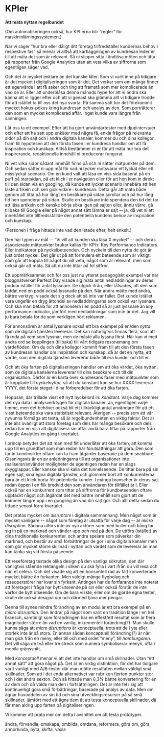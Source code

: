 # KPIer

**Att mäta nyttan regelbundet**

\(Om automatiseringen också, hur KPI:erna blir “regler” för maskininlärningssystemen.\)

När vi säger “hur bra eller dåligt ditt företag tillfredställer kundernas behov i respektive fas” så menar vi alltså att kartläggningen av kundresan leder er till att mäta det som är relevant. Så ni slipper sitta i ändlösa möten och titta på rapporter från Google Analytics utan att veta vilka av siffrorna som egentligen säger vad.

Och det är mycket enklare än det kanske låter. Som vi varit inne på tidigare är det mycket i digitaliseringen som är det. Det verkar som om många finner ett egenvärde i att få saker och ting att framstå som mer komplicerade än vad de är. Eller att underblåsa denna månads hype för att vi andra ska känna att vi ligger efter och att vi genast ska glömma allt vi tidigare trodde för att istället ta till oss det nya svarta. På samma sätt har det förekommit mycket hokus-pokus kring kundresan och analys av den. Som porträtterar den som en mycket komplicerad affär. Inget kunde vara längre från sanningen.

Låt oss ta ett exempel. Efter att ha gjort användartester med djupintervjuer och efter att ha satt upp enkäter med några få, enkla frågor på relevanta sidor på din sajt och i andra digitala kanaler, kommer du och dina kollegor fram till hypotesen att den första fasen i er kundresa handlar om att få inspiration och kunskap. Alltså bestämmer ni er för att mäta hur bra det inspirerande, redaktionella innehåll ni producerar fungerar.

Ni vet vilka sidor sådant innehåll finns på och ni sätter mätpunkter på dem. Och sedan sätter ni upp mål för vad ni tycker motsvarar ett lyckat eller ett misslyckat scenario. Om en kund valt att läsa en viss sida baserat på en puff på startsidan, på ett klick i er navigation eller för att hen kom in direkt till den sidan via en googling, då kunde ett lyckat scenario innebära att hen läste artikeln och sen gick vidare i kundresan. Detta går att mäta både genom att titta på hur långt en besökare på sidan scrollar och på hur lång tid hen spenderar på sidan. Skulle en besökare inte spendera den tid det tar att läsa artikeln och kanske börja söka igen på sajten eller, ännu värre, gå tillbaka till Google eller på något annat sätt lämna er sajt -- ja, då vet ni att innehållet inte tillfredsställde den potentiella kundens behov av inspiration och kunskap.

\(Personen i fråga hittade inte vad den letade efter, helt enkelt.\)

Den här typen av mål -- “Vi vill att kunden ska läsa X mycket” -- och deras associerade mätpunkter brukar kallas för KPI:r. Key Performance Indicators. Eller indikatorer på nyckelbeteenden. Och nyckeln till den nytta de gör är just ordet nyckel. Det går ut på att formulera ett beteende som är viktigt, som går att koppla till något du vill veta, något som är relevant, men som också går att mäta. Så att du inte tittar på fel siffror.

Ett uppmärksammat och för oss just nu ytterst pedagogiskt exempel var när bloggnätverket Perfect Day visade sig mäta antal nedladdningar av deras poddar istället för antal lyssnare. De utgick ifrån, eller låtsades, att den som laddat ned en podd också lyssnade på den. När andra mätte med andra, bättre verktyg, visade det sig dock att så inte var fallet. Det kunde istället vara ungefär en dryg åttondel av nedladdningarna som också var lyssnare. Och ska man betala för att annonsera i en podd så är just lyssnare än _key_ performance indicator, jämfört med nedladdningar som inte är det. Jag vill ju bara betala för de som verkligen hört reklamen.

För annonsören är antal lyssnare också ett bra exempel på en/den _nytta_ som de digitala tjänsten levererar. Det kan naturligtvis finnas flera, som att få reda på vem som lyssnar, men de måste alla lyssna först. Här kan vi med andra ord se kopplingen \(tillbaka\) till vårt tidigare resonemang om värdeflöden. Om du och dina kollegor kommit fram till att den första fasen av kundresan handlar om inspiration och kunskap, då är det en nytta, ett värde, som den digitala tjänsten levererar _både_ till era kunder och till er.

Och att öka farten på digitaliseringen handlar om att öka värdet, öka nyttan, som de digitala kanalerna levererar till dina besökare och till din organisation. Därför är en karta över kundresans faser med mätpunkter som är kopplade till _nyckelnyttor,_ så att du konstant kan se hur XXXX levererar YYYY, det första steget i dina förberedelser för att öka farten.

Hoppsan, där trillade visst ett nytt nyckelord in: _konstant_. Varje dag kommer det nya data i analysverktygen för digitala kanaler. Ja, egentligen varje timme, men det behöver också bli ett tillräckligt antal användare för att ett visst beteende ska vara statistiskt relevant. Återigen -- precis som att vår nyvunna förmåga att testa, så är regelbundenheten en viktig faktor. Det är inte alls ovanligt att stora företag som dels har många besökare och dels redan har en vilja att digitalisera sin affär ändå bara tittar på rapporter från Google Analytics en gång i kvartalet.

I princip betyder det att man med flit underlåter att öka farten, att komma upp till en grundfart som man redan har förutsättningar att göra. Den som tar in kundinsikter oftare kan ta fram åtgärder baserade på dem snabbare. Gissningsvis är en av anledningarna till att organisationer inte realiserar/använder möjligheter de egentligen redan har en slags skygglappar. Eller kanske ska vi kalla det tunnelseende. De tittar bara på sin egen sajt, sina egna digitala tjänster, och glömmer bort att konkurrenterna bara är ett klick borta för potentiella kunder. I många branscher är deras sajt redan öppen i en flik bredvid den som användaren för tillfället är i. Eller också har en konkurrent som tittar på siffrorna för kundbeteenden oftare upptäckt något och åtgärdat det med bättre innehåll som gjort att de kommer längre upp i en googling än vad din sajt gör. Och allt detta sedan du tittade senast förra kvartalet.

Det pratas mycket om _disruptors_ i digitala sammanhang. Men något som är mycket vanligare -- något som företag är utsatta för varje dag -- är _micro disruption_. Sådana utförs inte av nya aktörer som med buller och bång tar sig in på en marknad och vänder upp och ned på den. De utförs \(istället\) av dina traditionella konkurrenter, och andra spelare som påverkar din marknad, och består av små förbättringar de gör i sina digitala kanaler men som gör mycket större skillnad i nyttan och värdet som de levererar än man kan tänka sig vid första påseende.

Ett reseföretag testade olika design på den vanliga sökrutan, den där vanligtvis stående rektangeln i vilken du ska fylla i vart ifrån du vill resa och när, et cetera. Och det visade sig att en horisontell rad av fält konverterade mycket bättre än fyrkanten. Men väldigt många flygbolag och reseoperatörer har kvar sin fyrkant. Antingen har de fortfarande inte noterat att företaget i fråga har bytt utseende på sin eller också förstår de inte varför de bytt utseende. Om de bara visste, eller om de gjorde egna tester, skulle de också designa om och därmed tjäna mer pengar.

Denna till synes mindre förändring av en modul är ett bra exempel på en _micro disruption_. Den ändrar på något som varit en tradition länge i en hel bransch, samtidigt som förändringen har en effekt/ett resultat som är flera magnituder större än vad en vanlig, inkrementell förändring\(?\). Man skulle kunna säga att _micro disruptions_ är konceptuella, trots att de i yta eller storlek inte är så stora. En annan sådan konceptuell förändring\(?\) är när man gick från en meny, eller till och med ordet “meny”, till _hamburgaren_. Det vill säga de två eller tre streck som numera symboliserar menyn, ofta i mobila gränssnitt.

Med _konceptuell_ menar vi att det inte handlar om små skillnader. Utan “ett annat sätt” att göra något på. Det är en viktig distinktion, för det har tidigare varit vanligt med A/B-tester där man mätte resultaten mellan väldigt små skillnader. Som att i det enda alternativet var rubriken fjorton punkter stor och i det andra sexton. Och så hittade man 0,3% bättre konvertering för en av dem och då valde man den i fortsättningen. Det är inte fel i sig att kontinuerligt göra små förbättringar, baserade på analys av data. Men om ägnar huvuddelen av sin tid och sina utvecklingsresurser på så små skillnader, jämfört med att ägna dem åt att testa konceptuella skillnader, då får man aldrig upp farten på digitaliseringen.

Vi kommer att prata mer om detta i avsnittet om att testa prototyper.

ändra, förvandla, omskapa, ombilda, omdana, reformera, göra om, göra annorlunda, byta, skifta, växla

